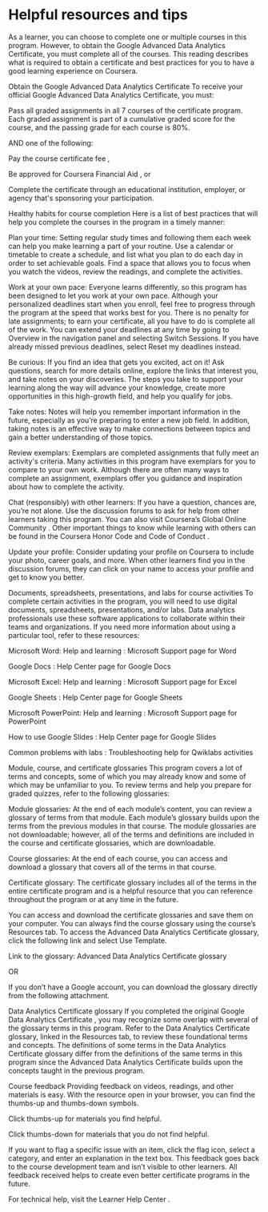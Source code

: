 # Helpful resources and tips

As a learner, you can choose to complete one or multiple courses in this program. However, to obtain the Google Advanced Data Analytics Certificate, you must complete all of the courses. This reading describes what is required to obtain a certificate and best practices for you to have a good learning experience on Coursera.

Obtain the Google Advanced Data Analytics Certificate
To receive your official Google Advanced Data Analytics Certificate, you must:

Pass all graded assignments in all 7 courses of the certificate program. Each graded assignment is part of a cumulative graded score for the course, and the passing grade for each course is 80%. 

AND one of the following:

Pay the 
course certificate fee
,

Be approved for 
Coursera Financial Aid
, or

Complete the certificate through an educational institution, employer, or agency that's sponsoring your participation. 

Healthy habits for course completion
Here is a list of best practices that will help you complete the courses in the program in a timely manner: 

Plan your time: Setting regular study times and following them each week can help you make learning a part of your routine. Use a calendar or timetable to create a schedule, and list what you plan to do each day in order to set achievable goals. Find a space that allows you to focus when you watch the videos, review the readings, and complete the activities.

Work at your own pace: Everyone learns differently, so this program has been designed to let you work at your own pace. Although your personalized deadlines start when you enroll, feel free to progress through the program at the speed that works best for you. There is no penalty for late assignments; to earn your certificate, all you have to do is complete all of the work. You can extend your deadlines at any time by going to Overview in the navigation panel and selecting Switch Sessions. If you have already missed previous deadlines, select Reset my deadlines instead.

Be curious: If you find an idea that gets you excited, act on it! Ask questions, search for more details online, explore the links that interest you, and take notes on your discoveries. The steps you take to support your learning along the way will advance your knowledge, create more opportunities in this high-growth field, and help you qualify for jobs. 

Take notes: Notes will help you remember important information in the future, especially as you’re preparing to enter a new job field. In addition, taking notes is an effective way to make connections between topics and gain a better understanding of those topics.

Review exemplars: Exemplars are completed assignments that fully meet an activity's criteria. Many activities in this program have exemplars for you to compare to your own work. Although there are often many ways to complete an assignment, exemplars offer you guidance and inspiration about how to complete the activity. 

Chat (responsibly) with other learners: If you have a question, chances are, you’re not alone. Use the 
discussion forums
 to ask for help from other learners taking this program. You can also visit Coursera’s 
Global Online Community
. Other important things to know while learning with others can be found in the 
Coursera Honor Code
 and 
Code of Conduct
. 

Update your profile: Consider 
updating your profile
 on Coursera to include your photo, career goals, and more. When other learners find you in the discussion forums, they can click on your name to access your profile and get to know you better.

Documents, spreadsheets, presentations, and labs for course activities
To complete certain activities in the program, you will need to use digital documents, spreadsheets, presentations, and/or labs. Data analytics professionals use these software applications to collaborate within their teams and organizations. If you need more information about using a particular tool, refer to these resources:

Microsoft Word: Help and learning
: Microsoft Support page for Word

Google Docs
: Help Center page for Google Docs

Microsoft Excel: Help and learning
: Microsoft Support page for Excel

Google Sheets
: Help Center page for Google Sheets

Microsoft PowerPoint: Help and learning
: Microsoft Support page for PowerPoint

How to use Google Slides
: Help Center page for Google Slides  

Common problems with labs
: Troubleshooting help for Qwiklabs activities

Module, course, and certificate glossaries
This program covers a lot of terms and concepts, some of which you may already know and some of which may be unfamiliar to you. To review terms and help you prepare for graded quizzes, refer to the following glossaries:

Module glossaries: At the end of each module’s content, you can review a glossary of terms from that module. Each module’s glossary builds upon the terms from the previous modules in that course. The module glossaries are not downloadable; however, all of the terms and definitions are included in the course and certificate glossaries, which are downloadable.

Course glossaries: At the end of each course, you can access and download a glossary that covers all of the terms in that course. 

Certificate glossary: The certificate glossary includes all of the terms in the entire certificate program and is a helpful resource that you can reference throughout the program or at any time in the future. 

You can access and download the certificate glossaries and save them on your computer. You can always find the course glossary using the course’s 
Resources
 tab. To access the Advanced Data Analytics Certificate glossary, click the following link and select Use Template.

Link to the glossary: 
Advanced Data Analytics Certificate glossary

OR

If you don’t have a Google account, you can download the glossary directly from the following attachment.

Data Analytics Certificate glossary
If you completed the original 
Google Data Analytics Certificate
, you may recognize some overlap with several of the glossary terms in this program. Refer to the Data Analytics Certificate glossary, linked in the 
Resources
 tab, to review these foundational terms and concepts. The definitions of some terms in the Data Analytics Certificate glossary differ from the definitions of the same terms in this program since the Advanced Data Analytics Certificate builds upon the concepts taught in the previous program.

Course feedback
Providing feedback on videos, readings, and other materials is easy. With the resource open in your browser, you can find the thumbs-up and thumbs-down symbols. 

Click thumbs-up for materials you find helpful. 

Click thumbs-down for materials that you do not find helpful.

If you want to flag a specific issue with an item, click the flag icon, select a category, and enter an explanation in the text box. This feedback goes back to the course development team and isn’t visible to other learners. All feedback received helps to create even better certificate programs in the future. 

For technical help, visit the 
Learner Help Center
.
